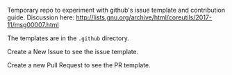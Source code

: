 Temporary repo to experiment with github's issue template
and contribution guide.
Discussion here: <http://lists.gnu.org/archive/html/coreutils/2017-11/msg00007.html>

The templates are in the `.github` directory.

Create a New Issue to see the issue template.

Create a new Pull Request to see the PR template.
